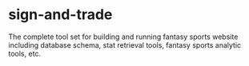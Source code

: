 # sign-and-trade
The complete tool set for building and running fantasy sports website including database schema, stat retrieval tools, fantasy sports analytic tools, etc.

